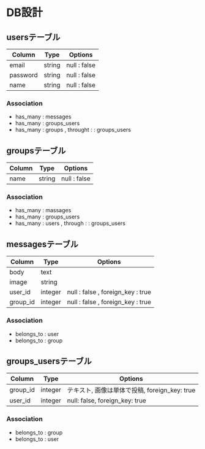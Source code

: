 # DB設計

## usersテーブル
| Column | Type | Options |
|---------|------| -------- |
| email | string | null :  false|
| password | string | null :  false |
| name | string | null :  false |

### Association
-  has_many : messages
-  has_many  : groups_users
-  has_many  : groups ,  throught :   : groups_users

## groupsテーブル
| Column | Type | Options |
| -------- | ----- | -------- |
| name | string | null :  false |
### Association
-  has_many  : massages
-  has_many  : groups_users
-  has_many  : users ,  through :   : groups_users

## messagesテーブル
| Column | Type | Options |
| -------- | ----- | -------- |
| body | text ||
| image | string ||
| user_id | integer | null :  false ,  foreign_key :  true |
| group_id |integer | null :  false ,  foreign_key :  true |
### Association
-  belongs_to  : user
-  belongs_to  : group

## groups_usersテーブル
| Column | Type | Options |
| -------- | ----- | -------- |
| group_id | integer | テキスト, 画像は単体で投稿, foreign_key: true|
| user_id | integer |  null: false, foreign_key: true |
### Association
-  belongs_to  : group
-  belongs_to  : user
